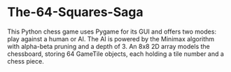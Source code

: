 # The-64-Squares-Saga
This Python chess game uses Pygame for its GUI and offers two modes: play against a human or AI. The AI is powered by the Minimax algorithm with alpha-beta pruning and a depth of 3. An 8x8 2D array models the chessboard, storing 64 GameTile objects, each holding a tile number and a chess piece.
